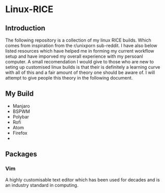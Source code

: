 # Linux-RICE

## Introduction

The following repository is a collection of my linux RICE builds. Which comes from inspiration from the r/unixporn sub-reddit. I have also below listed resources which have helped me in forming my current workflow setup and have imporved my overall experience with my persoanl computer. A small recomendation I would give to those who are new to seting up customised linux builds is that their is definitely a learning curve with all of this and a fair amount of theory one should be aware of. I will attempt to give people this theory in the following document.

## My Build

- Manjaro
- BSPWM
- Polybar
- Rofi
- Atom
- Firefox
- 

## Packages

### Vim

A highly customisable text editor which has been used for decades and is an industry standard in computing.
